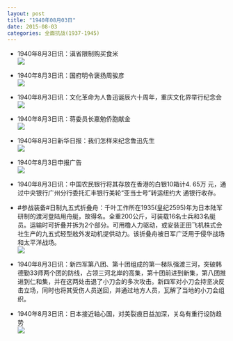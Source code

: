 ```yaml
---
layout: post
title: "1940年08月03日"
date: 2015-08-03
categories: 全面抗战(1937-1945)
---
```


<meta name="referrer" content="no-referrer" />

- 1940年8月3日讯：滇省限制购买食米 <br/><img src="https://ww2.sinaimg.cn/large/aca367d8jw1euptkrl9l5j207k073wf9.jpg" />

- 1940年8月3日讯：国府明令褒扬周骏彦 <br/><img src="https://ww1.sinaimg.cn/large/aca367d8jw1eupru4l4xzj20mh070410.jpg" />

- 1940年8月3日讯：文化革命为人鲁迅诞辰六十周年，重庆文化界举行纪念会 <br/><img src="https://ww2.sinaimg.cn/large/aca367d8jw1eupq39poo4j20kg0e4go2.jpg" />

- 1940年8月3日讯：蒋委员长嘉勉侨胞献金 <br/><img src="https://ww1.sinaimg.cn/large/aca367d8jw1eupod0hqxpj20ai0ebwfn.jpg" />

- 1940年8月3日新华日报：我们怎样来纪念鲁迅先生 <br/><img src="https://ww3.sinaimg.cn/large/aca367d8jw1eupj6clxpij21230hi45i.jpg" />

- 1940年8月3日申报广告 <br/><img src="https://ww1.sinaimg.cn/large/aca367d8jw1eupahp5i7kj20pa0hdjvb.jpg" />

- 1940年8月3日讯：中国农民银行将其存放在香港的白银10箱计4. 65万 元，通过中央银行广州分行委托汇丰银行美轮“亚当士号”转运纽约大 通银行收存。 

- #参战装备#日制九五式折叠舟：千叶工作所在1935(皇纪2595)年为日本陆军研制的渡河登陆用舟艇，故得名。全重200公斤，可装载16名士兵和3名艇员。运输时可折叠并拆为2个部分。可用橹人力驱动，或安装正田飞机株式会社生产的九五式轻型舷外发动机提供动力。该折叠舟被日军广泛用于侵华战场和太平洋战场。 <br/><img src="https://ww1.sinaimg.cn/large/aca367d8jw1eup70m1fk6j209m0rk443.jpg" />

- 1940年8月3日讯：新四军第八团、第十团组成的第一梯队强渡三河，突破韩德勤33师两个团的防线，占领三河北岸的高集，第十团前进到新集，第八团推进到仁和集，并在这两处击退了小刀会的多次攻击。新四军对小刀会持坚决反击立场，同时也将其受伤人员送回，并通过地方人员，瓦解了当地的小刀会组织。 

- 1940年8月3日讯：日本接近轴心国，对美裂痕日益加深，关岛有重行设防趋势 <br/><img src="https://ww3.sinaimg.cn/large/aca367d8jw1eup1tp8f2kj20mg0ksagb.jpg" />

